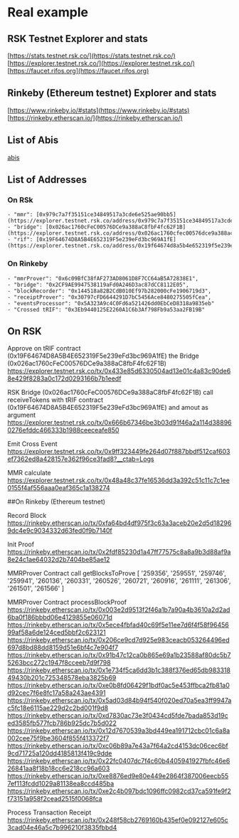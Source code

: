 
# Real example

## RSK Testnet Explorer and stats
[https://stats.testnet.rsk.co/](https://stats.testnet.rsk.co/)
[https://explorer.testnet.rsk.co/](https://explorer.testnet.rsk.co/)
[https://faucet.rifos.org](https://faucet.rifos.org)

## Rinkeby (Ethereum testnet) Explorer and stats
[https://www.rinkeby.io/#stats](https://www.rinkeby.io/#stats)
[https://rinkeby.etherscan.io/](https://rinkeby.etherscan.io/)

## List of Abis
[abis](../submitter/abis)

## List of Addresses
### On RSk
    - "mmr": [0x979c7a7f35151ce34849517a3cde6e525ae90bb5](https://explorer.testnet.rsk.co/address/0x979c7a7f35151ce34849517a3cde6e525ae90bb5),
    - "bridge": [0x026ac1760cFeC00576DCe9a388aC8fbF4fc62F1B](https://explorer.testnet.rsk.co/address/0x026ac1760cfec00576dce9a388ac8fbf4fc62f1b),
    - "rif": [0x19F64674D8A5B4E652319F5e239eFd3bc969A1fE](https://explorer.testnet.rsk.co/address/0x19f64674d8a5b4e652319f5e239efd3bc969a1fe)
### On Rinkeby
    - "mmrProver": "0x6c09BfC38fAF273AD8061D8F7CC64aB5A72838E1",
    - "bridge": "0x2CF9AE9947538119aFd0A246D3ac87dCC8112E05",
    - "blockRecorder": "0x144518a82B2CdB010Ef97b282000cFe1906719d3",
    - "receiptProver": "0x30797cFD6644291D7bC5456Ace8480275505fCea",
    - "eventsProcessor": "0x5A323A9c4C0Fd6a521426dd0EbCeD8318a9835eb"
    - "Crossed tRIF": "0x3Eb9440125E2260A1C6b3Af798Fb9a53aa2FB19B"

## On RSK
Approve on tRIF contract (0x19F64674D8A5B4E652319F5e239eFd3bc969A1fE) the Bridge (0x026ac1760cFeC00576DCe9a388aC8fbF4fc62F1B)
https://explorer.testnet.rsk.co/tx/0x433e85d6330504ad13e01c4a83c90de68e429f8283a0c172d0293166b7b1eedf

RSK Bridge (0x026ac1760cFeC00576DCe9a388aC8fbF4fc62F1B) call receiveTokens with tRIF contract (0x19F64674D8A5B4E652319F5e239eFd3bc969A1fE) and amout as argument
https://explorer.testnet.rsk.co/tx/0x666b67346be3b03d91f46a2a114d388960276efddc466333b1988ceeceafe850

Emit Cross Event
https://explorer.testnet.rsk.co/tx/0x9ff323449fe264d07f887bbdf512caf603ef7362ed8a428157e362f96ce3fad8?__ctab=Logs

MMR calculate
https://explorer.testnet.rsk.co/tx/0x48a48c37fe16536dd3a392c51c11c7c1ee0155f4af556aaa0eaf365c1a138274


##On Rinkeby (Ethereum testnet)

Record Block
https://rinkeby.etherscan.io/tx/0xfa64bd4df975f3c63a3aceb20e2d5d182969dc4e9c9034332d63fed0f9b7140f

Init Proof
https://rinkeby.etherscan.io/tx/0x2fdf85230d1a47ff77575c8a8a9b3d88af9a8e24c1ae64032d2b7404be85ae12

MMRProver Contract call getBlocksToProve [ 
  '259356',
  '259551',
  '259746',
  '259941',
  '260136',
  '260331',
  '260526',
  '260721',
  '260916',
  '261111',
  '261306',
  '261501',
  '261566' ]

MMRProver Contract processBlockProof
https://rinkeby.etherscan.io/tx/0x003e2d9513f2f46a1b7a90a4b3610a2d2ad6ba0f186bbbd06e4129855e06071d
https://rinkeby.etherscan.io/tx/0x5ece4fbfad40c69f5e11ee7d6f4f58f9645699af58a6de124ced5bbf2c623121
https://rinkeby.etherscan.io/tx/0x206ce9cd7d925e983ceacb053264496ed697d8bd88dd8159d51e6bf4c7e904f7
https://rinkeby.etherscan.io/tx/0x91b47c12ca0b865e69a1b23588af80dc5b75263bcc272c1947f8cceeb7d9f798
https://rinkeby.etherscan.io/tx/0x1e734f5ca6dd3b1c388f376ed65db98331849430b201c725348578eba3825b69
https://rinkeby.etherscan.io/tx/0xe0b8fd06429f1bdf0ac5e453ffbca2fb81a0d92cec7f6e8fc17a58a243ae4391
https://rinkeby.etherscan.io/tx/0x5ad03d84b94f540f020ed70a5ea3ff9947ac5fc18e6115ae229d2c2bd001f9d8
https://rinkeby.etherscan.io/tx/0xd7830ac73e3f0434cd5fde7bada853d19ced3585fb577fcb786b925dc7b5d022
https://rinkeby.etherscan.io/tx/0x12d7670539a3bd449ea191712cbc01c6a8a002cee75f9be3604f855f413372f7
https://rinkeby.etherscan.io/tx/0xc06b89a7e43a7f64a2cd4153dc06cec6bf9cd71725a120dd4185813f419c9dde
https://rinkeby.etherscan.io/tx/0x22fc0407dc7f4c60b4405941927fbfc46e626841aa8f18b18cc6e218cc96a603
https://rinkeby.etherscan.io/tx/0xe8876ed9e80e449e2864f387006eecb557ef113fcdd1029a81138ea8ccd485ba
https://rinkeby.etherscan.io/tx/0xe2c4b097bdc1096ffc0982cd37ca591fe9f2f73151a958f2cead2515f0068fca

Process Transaction Receipt 
https://rinkeby.etherscan.io/tx/0x248f58cb2769160b435ef0e092127e605c3cad04e46a5c7b996210f3835fbbd4

